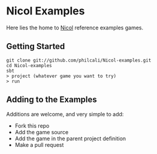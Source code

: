 # Nicol Examples

Here lies the home to [Nicol] reference examples games.

## Getting Started

    git clone git://github.com/philcali/Nicol-examples.git
    cd Nicol-examples
    sbt
    > project (whatever game you want to try)
    > run

## Adding to the Examples

Additions are welcome, and very simple to add:

  * Fork this repo
  * Add the game source
  * Add the game in the parent project definition
  * Make a pull request 

[Nicol]: http://scan.github.com/Nicol
